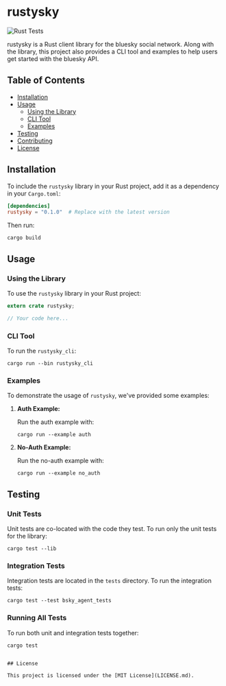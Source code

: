 # rustysky

![Rust Tests](https://github.com/YOUR_GITHUB_USERNAME/YOUR_REPOSITORY_NAME/workflows/Rust/badge.svg)

rustysky is a Rust client library for the bluesky social network. Along with the library, this project also provides a CLI tool and examples to help users get started with the bluesky API.

## Table of Contents

- [Installation](#installation)
- [Usage](#usage)
  - [Using the Library](#using-the-library)
  - [CLI Tool](#cli-tool)
  - [Examples](#examples)
- [Testing](#testing)
- [Contributing](#contributing)
- [License](#license)

## Installation

To include the `rustysky` library in your Rust project, add it as a dependency in your `Cargo.toml`:

```toml
[dependencies]
rustysky = "0.1.0"  # Replace with the latest version
```

Then run:

```
cargo build
```

## Usage

### Using the Library

To use the `rustysky` library in your Rust project:

```rust
extern crate rustysky;

// Your code here...
```

### CLI Tool

To run the `rustysky_cli`:

```
cargo run --bin rustysky_cli
```

### Examples

To demonstrate the usage of `rustysky`, we've provided some examples:

1. **Auth Example:**

   Run the auth example with:

   ```
   cargo run --example auth
   ```

2. **No-Auth Example:**

   Run the no-auth example with:

   ```
   cargo run --example no_auth
   ```

## Testing

### Unit Tests

Unit tests are co-located with the code they test. To run only the unit tests for the library:

```
cargo test --lib
```

### Integration Tests

Integration tests are located in the `tests` directory. To run the integration tests:

```
cargo test --test bsky_agent_tests
```

### Running All Tests

To run both unit and integration tests together:

```
cargo test
```
```

## License

This project is licensed under the [MIT License](LICENSE.md).
```
